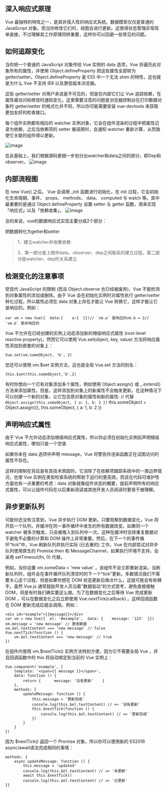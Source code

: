 ## 深入响应式原理

Vue 最独特的特性之一，是其非侵入性的响应式系统。数据模型仅仅是普通的 JavaScript 对象。而当你修改它们时，视图会进行更新。这使得状态管理非常简单直接，不过理解其工作原理同样重要，这样你可以回避一些常见的问题。

## 如何追踪变化

当你把一个普通的 JavaScript 对象传给 Vue 实例的 data 选项，Vue 将遍历此对象所有的属性，并使用 Object.defineProperty 把这些属性全部转为 getter/setter。Object.defineProperty 是 ES5 中一个无法 shim 的特性，这也就是为什么 Vue 不支持 IE8 以及更低版本浏览器。

这些 getter/setter 对用户来说是不可见的，但是在内部它们让 Vue 追踪依赖，在属性被访问和修改时通知变化。这里需要注意的问题是浏览器控制台在打印数据对象时 getter/setter 的格式化并不同，所以你可能需要安装 vue-devtools 来获取更加友好的检查接口。

每个组件实例都有相应的 watcher 实例对象，它会在组件渲染的过程中把属性记录为依赖，之后当依赖项的 setter 被调用时，会通知 watcher 重新计算，从而致使它关联的组件得以更新。

![image](https://github.com/elainema/ELAINE/blob/master/blogs/images/data2.png)

在此基础上，我们根据源码更细一步划分出watcher和data之间的部分，即Dep和observer。
![image](https://github.com/elainema/ELAINE/blob/master/blogs/images/data3.png)

## 内部流程图
在 new Vue() 之后。 Vue 会调用 _init 函数进行初始化，在 init 过程，它会初始化生命周期、事件、 props、 methods、 data、 computed 与 watch 等。其中最重要的是通过 Object.defineProperty 设置 setter 与 getter 函数，用来实现「响应式」以及「依赖收集」。
![image](https://github.com/elainema/ELAINE/blob/master/blogs/images/data4.png)

总的来说，vue的数据响应式实现主要分成2个部分：

把数据转化为getter和setter
> 1、建立watcher并收集依赖

> 2、第一部分是上图中data、observer、dep之间联系的建立过程，第二部分是watcher、dep的关系建立

## 检测变化的注意事项

受现代 JavaScript 的限制 (而且 Object.observe 也已经被废弃)，Vue 不能检测到对象属性的添加或删除。由于 Vue 会在初始化实例时对属性执行 getter/setter 转化过程，所以属性必须在 data 对象上存在才能让 Vue 转换它，这样才能让它是响应的。例如：

    var vm = new Vue({  data:{    a:1  }})// `vm.a` 是响应的vm.b = 2// `vm.b` 是非响应的
Vue 不允许在已经创建的实例上动态添加新的根级响应式属性 (root-level reactive property)。然而它可以使用 Vue.set(object, key, value) 方法将响应属性添加到嵌套的对象上：

    Vue.set(vm.someObject, 'b', 2)
您还可以使用 vm.$set 实例方法，这也是全局 Vue.set 方法的别名：

    this.$set(this.someObject,'b',2)
有时你想向一个已有对象添加多个属性，例如使用 Object.assign() 或 _.extend() 方法来添加属性。但是，这样添加到对象上的新属性不会触发更新。在这种情况下可以创建一个新的对象，让它包含原对象的属性和新的属性:
    // 代替 `Object.assign(this.someObject, { a: 1, b: 2 })`
    this.someObject = Object.assign({}, this.someObject, { a: 1, b: 2 }) 


## 声明响应式属性

由于 Vue 不允许动态添加根级响应式属性，所以你必须在初始化实例前声明根级响应式属性，哪怕只是一个空值

如果你未在 data 选项中声明 message，Vue 将警告你渲染函数正在试图访问的属性不存在。

这样的限制在背后是有其技术原因的，它消除了在依赖项跟踪系统中的一类边界情况，也使 Vue 实例在类型检查系统的帮助下运行的更高效。而且在代码可维护性方面也有一点重要的考虑：data 对象就像组件状态的概要，提前声明所有的响应式属性，可以让组件代码在以后重新阅读或其他开发人员阅读时更易于被理解。

## 异步更新队列

可能你还没有注意到，Vue 异步执行 DOM 更新。只要观察到数据变化，Vue 将开启一个队列，并缓冲在同一事件循环中发生的所有数据改变。如果同一个 watcher 被多次触发，只会被推入到队列中一次。这种在缓冲时去除重复数据对于避免不必要的计算和 DOM 操作上非常重要。然后，在下一个的事件循环“tick”中，Vue 刷新队列并执行实际 (已去重的) 工作。Vue 在内部尝试对异步队列使用原生的 Promise.then 和 MessageChannel，如果执行环境不支持，会采用 setTimeout(fn, 0) 代替。

例如，当你设置 vm.someData = 'new value' ，该组件不会立即重新渲染。当刷新队列时，组件会在事件循环队列清空时的下一个“tick”更新。多数情况我们不需要关心这个过程，但是如果你想在 DOM 状态更新后做点什么，这就可能会有些棘手。虽然 Vue.js 通常鼓励开发人员沿着“数据驱动”的方式思考，避免直接接触 DOM，但是有时我们确实要这么做。为了在数据变化之后等待 Vue 完成更新 DOM ，可以在数据变化之后立即使用 Vue.nextTick(callback) 。这样回调函数在 DOM 更新完成后就会调用。例如：

    <div id="example">{{message}}</div>
    var vm = new Vue({  el: '#example',  data: {    message: '123'  }})
    vm.message = 'new message' // 更改数据
    vm.$el.textContent === 'new message' // false
    Vue.nextTick(function () {  
        vm.$el.textContent === 'new message' // true
    })
在组件内使用 vm.$nextTick() 实例方法特别方便，因为它不需要全局 Vue ，并且回调函数中的 this 将自动绑定到当前的 Vue 实例上：

    Vue.component('example', {  
        template: '<span>{{ message }}</span>',  
        data: function () {    
            return {      message: '没有更新'    }  
        },  
        methods: {    
            updateMessage: function () {      
                this.message = '更新完成'      
                console.log(this.$el.textContent) // => '没有更新'      
                this.$nextTick(function () {        
                    console.log(this.$el.textContent) // => '更新完成'     
                })    
            }  
        }
    })

因为 $nextTick() 返回一个 Promise 对象，所以你可以使用新的 ES2016 async/await语法完成相同的事情：

    methods: {  
        async updateMessage: function () {   
            this.message = 'updated'    
            console.log(this.$el.textContent) // => '未更新'    
            await this.$nextTick()    
            console.log(this.$el.textContent) // => '已更新'  
    }}
